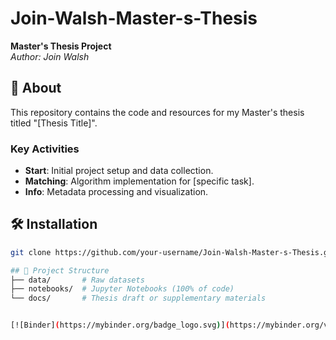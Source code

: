 # Join-Walsh-Master-s-Thesis  
**Master's Thesis Project**  
*Author: Join Walsh*  

## 📖 About  
This repository contains the code and resources for my Master's thesis titled "[Thesis Title]".  

### Key Activities  
- **Start**: Initial project setup and data collection.  
- **Matching**: Algorithm implementation for [specific task].  
- **Info**: Metadata processing and visualization.  

## 🛠️ Installation  
```bash
git clone https://github.com/your-username/Join-Walsh-Master-s-Thesis.git

## 📂 Project Structure  
├── data/       # Raw datasets
├── notebooks/  # Jupyter Notebooks (100% of code)
└── docs/       # Thesis draft or supplementary materials


[![Binder](https://mybinder.org/badge_logo.svg)](https://mybinder.org/v2/gh/JohnWalsh36/John-Walsh-Masters-Thesis/HEAD?labpath=notebooks%2FBids%20and%20Offers.ipynb)
